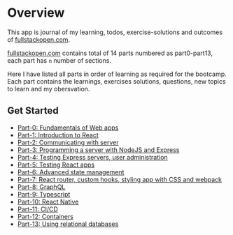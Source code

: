 # Overview
This app is journal of my learning, todos, exercise-solutions and outcomes of [fullstackopen.com](https://fullstackopen.com/en).

[fullstackopen.com](https://fullstackopen.com/en) contains total of 14 parts numbered as part0-part13, each part has `n` number of sections.

Here I have listed all parts in order of learning as required for the bootcamp. Each part contains the learnings, exercises solutions, questions, new topics to learn and my obersvation.

## Get Started
- [Part-0: Fundamentals of Web apps](part-0.md)
- [Part-1: Introduction to React](part-1.md)
- [Part-2: Communicating with server](part-2.md)
- [Part-3: Programming a server with NodeJS and Express](part-3.md)
- [Part-4: Testing Express servers, user administration](part-4.md)
- [Part-5: Testing React apps](part-5.md)
- [Part-6: Advanced state management](part-6.md)
- [Part-7:  React router, custom hooks, styling app with CSS and webpack](part-7.md)
- [Part-8: GraphQL](part-8.md)
- [Part-9: Typescript](part-9.md)
- [Part-10: React Native](part-10.md)
- [Part-11: CI/CD](part-11.md)
- [Part-12: Containers](part-12.md)
- [Part-13: Using relational databases](part-13.md)
